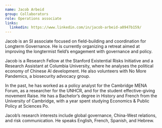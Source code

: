 ```yaml
---
name: Jacob Arbeid
group: Collaborators
role: Operations associate
links:
  linkedin: https://www.linkedin.com/in/jacob-arbeid-a0947b159/
---
```

Jacob is an SI associate focused on field-building and coordination for Longterm Governance. He is currently organizing a retreat aimed at improving the longtermist field’s engagement with governance and policy.



Jacob is a Research Fellow at the Stanford Existential Risks Initiative and a Research Assistant at Columbia University, where he analyses the political economy of Chinese AI development. He also volunteers with No More Pandemics, a biosecurity advocacy group.



In the past, he has worked as a policy analyst for the Cambridge MENA Forum, as a researcher for the UNHCR, and for the student effective-giving movement Raise. He has a Bachelor’s degree in History and French from the University of Cambridge, with a year spent studying Economics & Public Policy at Sciences Po.



Jacob’s research interests include global governance, China-West relations, and risk communication. He speaks English, French, Spanish, and Hebrew. 